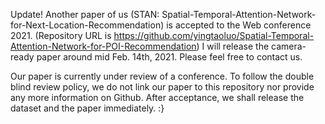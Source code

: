 Update! Another paper of us (STAN: Spatial-Temporal-Attention-Network-for-Next-Location-Recommendation) is accepted to the Web conference 2021. (Repository URL is https://github.com/yingtaoluo/Spatial-Temporal-Attention-Network-for-POI-Recommendation) I will release the camera-ready paper around mid Feb. 14th, 2021. Please feel free to contact us.

Our paper is currently under review of a conference. To follow the double blind review policy, we do not link our paper to this repository nor provide any more information on Github. After acceptance, we shall release the dataset and the paper immediately. :}
